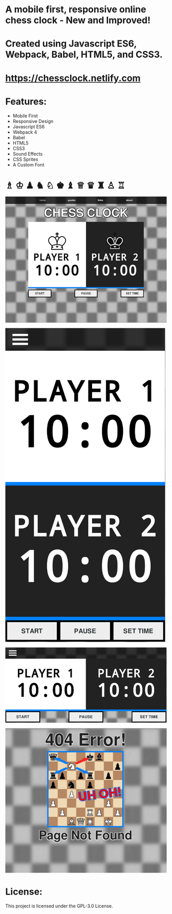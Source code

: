 # A mobile first, responsive online chess clock - New and Improved!


# Created using Javascript ES6, Webpack, Babel, HTML5, and CSS3.


# https://chessclock.netlify.com


# Features:

 * Mobile First
 * Responsive Design
 * Javascript ES6
 * Webpack 4
 * Babel
 * HTML5
 * CSS3
 * Sound Effects
 * CSS Sprites
 * A Custom Font

# &#9815; &#9812; &#9823; &#9822; &#9816; &#9818; &#9821; &#9813; &#9819; &#9820; &#9817; &#9814;


![chess clock screenshot 1](src/images/screenshot1.png)

![chess clock screenshot 2](src/images/screenshot2.png)

![chess clock screenshot 3](src/images/screenshot3.png)

![chess clock screenshot 4](src/images/screenshot4.jpg)


# License:

This project is licensed under the GPL-3.0 License.
